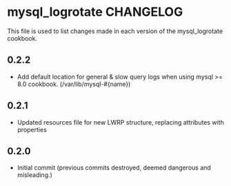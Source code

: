 mysql_logrotate CHANGELOG
=========================

This file is used to list changes made in each version of the mysql_logrotate cookbook.

0.2.2
-----
- Add default location for general & slow query logs when using mysql >= 8.0 cookbook.
  (/var/lib/mysql-#{name})

0.2.1
-----
- Updated resources file for new LWRP structure, replacing attributes with properties

0.2.0
-----
- Initial commit (previous commits destroyed, deemed dangerous and misleading.)
